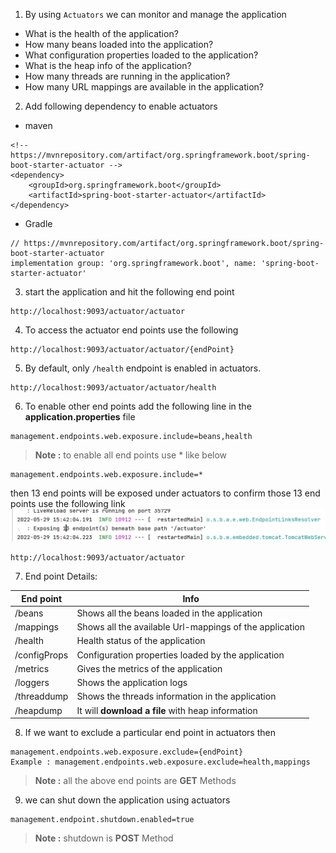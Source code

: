 1. By using `Actuators` we can monitor and manage the application
* What is the health of the application?
* How many beans loaded into the application?
* What configuration properties loaded to the application?
* What is the heap info of the application?
* How many threads are running in the application?
* How many URL mappings are available in the application?

2. Add following dependency to enable actuators

* maven
```
<!-- https://mvnrepository.com/artifact/org.springframework.boot/spring-boot-starter-actuator -->
<dependency>
    <groupId>org.springframework.boot</groupId>
    <artifactId>spring-boot-starter-actuator</artifactId>
</dependency>
```
* Gradle
```
// https://mvnrepository.com/artifact/org.springframework.boot/spring-boot-starter-actuator
implementation group: 'org.springframework.boot', name: 'spring-boot-starter-actuator'
```

3. start the application and hit the following end point
``` 
http://localhost:9093/actuator/actuator 
```

4. To access the actuator end points use the following
```
http://localhost:9093/actuator/actuator/{endPoint}
```

5. By default, only `/health` endpoint is enabled in actuators.
```
http://localhost:9093/actuator/actuator/health 
```

6. To enable other end points add the following line in the **application.properties** file
```
management.endpoints.web.exposure.include=beans,health
```

> **Note :** to enable all end points use * like below
``` 
management.endpoints.web.exposure.include=*
```

then 13 end points will be exposed under actuators to confirm those 13 end points use the following link
![img.png](img.png)
```
http://localhost:9093/actuator/actuator
```

7. End point Details:

End point | Info
----------|---------
/beans | Shows all the beans loaded in the application
/mappings | Shows all the available Url-mappings of the application 
/health | Health status of the application
/configProps | Configuration properties loaded by the application
/metrics | Gives the metrics of the application
/loggers | Shows the application logs
/threaddump | Shows the threads information in the application
/heapdump | It will **download a file** with heap information

8. If we want to exclude a particular end point in actuators then
```
management.endpoints.web.exposure.exclude={endPoint}
Example : management.endpoints.web.exposure.exclude=health,mappings
```
> **Note :** all the above end points are **GET** Methods

9. we can shut down the application using actuators
``` 
management.endpoint.shutdown.enabled=true
```
> **Note :** shutdown is **POST** Method